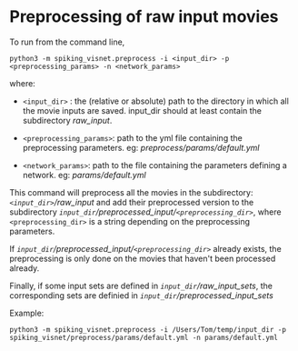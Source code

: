 # Preprocessing of raw input movies

To run from the command line,

```
python3 -m spiking_visnet.preprocess -i <input_dir> -p <preprocessing_params> -n <network_params>
```

where:

- `<input_dir>` : the (relative or absolute) path to the directory in which all
 	the movie inputs are saved. input_dir should at least contain the subdirectory *raw_input*.

- `<preprocessing_params>`: path to the yml file containing the preprocessing parameters. eg: _preprocess/params/default.yml_
- `<network_params>`: path to the file containing the parameters defining a network. eg: _params/default.yml_

This command will preprocess all the movies in the subdirectory:
*`<input_dir>`/raw_input* and add their preprocessed version to the subdirectory
*`input_dir`/preprocessed_input/`<preprocessing_dir>`*, where `<preprocessing_dir>` is a string depending on the preprocessing parameters.

If *`input_dir`/preprocessed_input/`<preprocessing_dir>`* already exists, the preprocessing is only done on the movies that haven't been processed already.

Finally, if some input sets are defined in *`input_dir`/raw_input_sets*, the corresponding sets are definied in *`input_dir`/preprocessed_input_sets*

Example:
```
python3 -m spiking_visnet.preprocess -i /Users/Tom/temp/input_dir -p spiking_visnet/preprocess/params/default.yml -n params/default.yml
```
